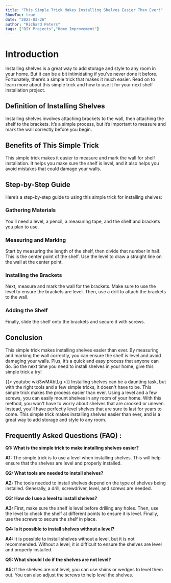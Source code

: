 ```yaml
---
title: "This Simple Trick Makes Installing Shelves Easier Than Ever!"
ShowToc: true 
date: "2023-03-26"
author: "Richard Peters" 
tags: ["DIY Projects","Home Improvement"]
---
```

# Introduction
Installing shelves is a great way to add storage and style to any room in your home. But it can be a bit intimidating if you’ve never done it before. Fortunately, there’s a simple trick that makes it much easier. Read on to learn more about this simple trick and how to use it for your next shelf installation project. 

## Definition of Installing Shelves
Installing shelves involves attaching brackets to the wall, then attaching the shelf to the brackets. It’s a simple process, but it’s important to measure and mark the wall correctly before you begin. 

## Benefits of This Simple Trick
This simple trick makes it easier to measure and mark the wall for shelf installation. It helps you make sure the shelf is level, and it also helps you avoid mistakes that could damage your walls. 

## Step-by-Step Guide
Here’s a step-by-step guide to using this simple trick for installing shelves: 

### Gathering Materials
You’ll need a level, a pencil, a measuring tape, and the shelf and brackets you plan to use. 

### Measuring and Marking
Start by measuring the length of the shelf, then divide that number in half. This is the center point of the shelf. Use the level to draw a straight line on the wall at the center point. 

### Installing the Brackets
Next, measure and mark the wall for the brackets. Make sure to use the level to ensure the brackets are level. Then, use a drill to attach the brackets to the wall. 

### Adding the Shelf
Finally, slide the shelf onto the brackets and secure it with screws. 

## Conclusion
This simple trick makes installing shelves easier than ever. By measuring and marking the wall correctly, you can ensure the shelf is level and avoid damaging your walls. Plus, it’s a quick and easy process that anyone can do. So the next time you need to install shelves in your home, give this simple trick a try!

{{< youtube wki3wMAbtLg >}} 
Installing shelves can be a daunting task, but with the right tools and a few simple tricks, it doesn't have to be. This simple trick makes the process easier than ever. Using a level and a few screws, you can easily mount shelves in any room of your home. With this method, you won't have to worry about shelves that are crooked or uneven. Instead, you'll have perfectly level shelves that are sure to last for years to come. This simple trick makes installing shelves easier than ever, and is a great way to add storage and style to any room.

## Frequently Asked Questions (FAQ) :
**Q1: What is the simple trick to make installing shelves easier?**

**A1:** The simple trick is to use a level when installing shelves. This will help ensure that the shelves are level and properly installed.

**Q2: What tools are needed to install shelves?**

**A2:** The tools needed to install shelves depend on the type of shelves being installed. Generally, a drill, screwdriver, level, and screws are needed. 

**Q3: How do I use a level to install shelves?**

**A3:** First, make sure the shelf is level before drilling any holes. Then, use the level to check the shelf at different points to ensure it is level. Finally, use the screws to secure the shelf in place. 

**Q4: Is it possible to install shelves without a level?**

**A4:** It is possible to install shelves without a level, but it is not recommended. Without a level, it is difficult to ensure the shelves are level and properly installed. 

**Q5: What should I do if the shelves are not level?**

**A5:** If the shelves are not level, you can use shims or wedges to level them out. You can also adjust the screws to help level the shelves.





